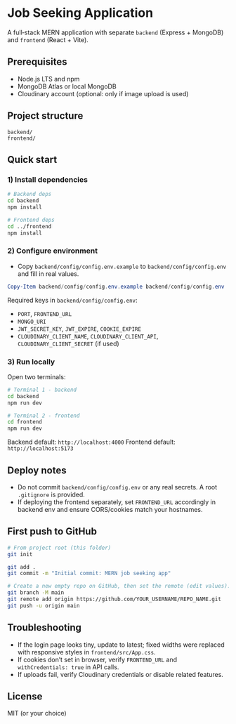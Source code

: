 # Job Seeking Application

A full‑stack MERN application with separate `backend` (Express + MongoDB) and `frontend` (React + Vite).

## Prerequisites
- Node.js LTS and npm
- MongoDB Atlas or local MongoDB
- Cloudinary account (optional: only if image upload is used)

## Project structure
```
backend/
frontend/
```

## Quick start

### 1) Install dependencies
```bash
# Backend deps
cd backend
npm install

# Frontend deps
cd ../frontend
npm install
```

### 2) Configure environment
- Copy `backend/config/config.env.example` to `backend/config/config.env` and fill in real values.

```powershell
Copy-Item backend/config/config.env.example backend/config/config.env
```

Required keys in `backend/config/config.env`:
- `PORT`, `FRONTEND_URL`
- `MONGO_URI`
- `JWT_SECRET_KEY`, `JWT_EXPIRE`, `COOKIE_EXPIRE`
- `CLOUDINARY_CLIENT_NAME`, `CLOUDINARY_CLIENT_API`, `CLOUDINARY_CLIENT_SECRET` (if used)

### 3) Run locally
Open two terminals:
```bash
# Terminal 1 - backend
cd backend
npm run dev

# Terminal 2 - frontend
cd frontend
npm run dev
```
Backend default: `http://localhost:4000`
Frontend default: `http://localhost:5173`

## Deploy notes
- Do not commit `backend/config/config.env` or any real secrets. A root `.gitignore` is provided.
- If deploying the frontend separately, set `FRONTEND_URL` accordingly in backend env and ensure CORS/cookies match your hostnames.

## First push to GitHub
```bash
# From project root (this folder)
git init

git add .
git commit -m "Initial commit: MERN job seeking app"

# Create a new empty repo on GitHub, then set the remote (edit values):
git branch -M main
git remote add origin https://github.com/YOUR_USERNAME/REPO_NAME.git
git push -u origin main
```

## Troubleshooting
- If the login page looks tiny, update to latest; fixed widths were replaced with responsive styles in `frontend/src/App.css`.
- If cookies don’t set in browser, verify `FRONTEND_URL` and `withCredentials: true` in API calls.
- If uploads fail, verify Cloudinary credentials or disable related features.

## License
MIT (or your choice)
